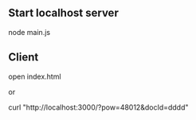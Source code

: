 ## Start localhost server
node main.js


## Client
open index.html

or

curl "http://localhost:3000/?pow=48012&docId=dddd"
